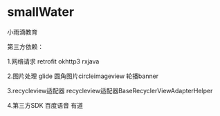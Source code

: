 # smallWater

小雨滴教育

第三方依赖：

1.网络请求
        retrofit
        okhttp3
        rxjava 
    
2.图片处理
    glide
    圆角图片circleimageview
    轮播banner
    
3.recycleview适配器
    recycleview适配器BaseRecyclerViewAdapterHelper
    
4.第三方SDK
    百度语音
    有道
    
